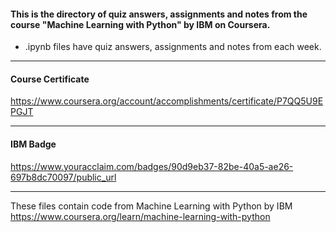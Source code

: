#### This is the directory of quiz answers, assignments and notes from the course "Machine Learning with Python" by IBM on Coursera. ####



* .ipynb files have quiz answers, assignments and notes from each week.


------------------------------------------------------------

#### Course Certificate ####
https://www.coursera.org/account/accomplishments/certificate/P7QQ5U9EPGJT

------------------------------------------------------------

#### IBM Badge ####
https://www.youracclaim.com/badges/90d9eb37-82be-40a5-ae26-697b8dc70097/public_url

------------------------------------------------------------

These files contain code from
Machine Learning with Python by IBM
https://www.coursera.org/learn/machine-learning-with-python





